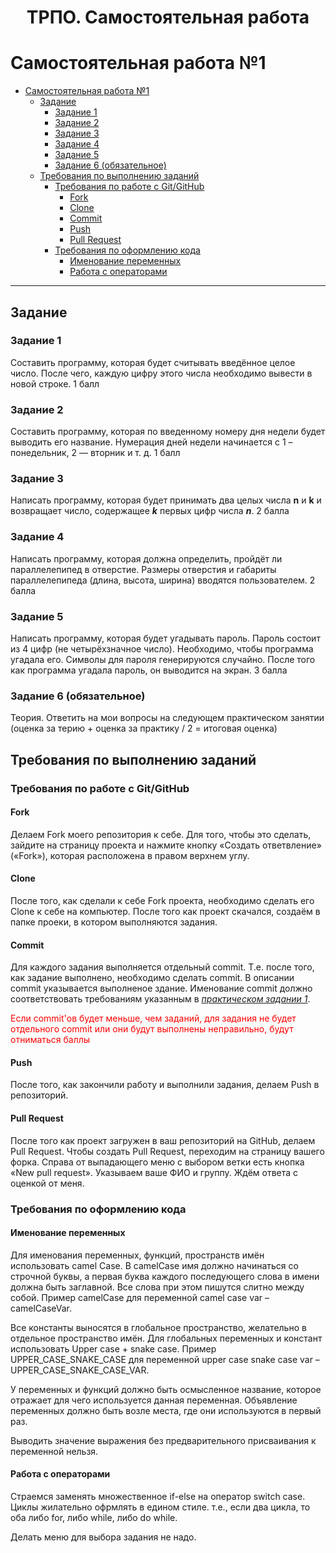 <h1 align = 'center' >ТРПО. Самостоятельная работа</h1>

# Самостоятельная работа №1

- [Самостоятельная работа №1](#самостоятельная-работа-1)
  - [Задание](#задание)
    - [Задание 1](#задание-1)
    - [Задание 2](#задание-2)
    - [Задание 3](#задание-3)
    - [Задание 4](#задание-4)
    - [Задание 5](#задание-5)
    - [Задание 6 (обязательное)](#задание-6-обязательное)
  - [Требования по выполнению заданий](#требования-по-выполнению-заданий)
    - [Требования по работе с Git/GitHub](#требования-по-работе-с-gitgithub)
      - [Fork](#fork)
      - [Clone](#clone)
      - [Commit](#commit)
      - [Push](#push)
      - [Pull Request](#pull-request)
    - [Требования по оформлению кода](#требования-по-оформлению-кода)
      - [Именование переменных](#именование-переменных)
      - [Работа с операторами](#работа-с-операторами)

---

## Задание 

### Задание 1

Составить программу, которая будет считывать введённое целое число. После чего, каждую цифру этого числа необходимо вывести в новой строке. 1 балл

### Задание 2

Составить программу, которая по введенному номеру дня недели будет выводить его название. Нумерация дней недели начинается с 1 – понедельник, 2 — вторник и т. д. 1 балл 

### Задание 3

Написать программу, которая будет принимать два целых числа **n** и **k** и возвращает число, содержащее ***k*** первых цифр числа ***n***. 2 балла 

### Задание 4

Написать программу, которая должна определить, пройдёт ли параллелепипед в отверстие. Размеры отверстия и габариты параллелепипеда (длина, высота, ширина) вводятся пользователем. 2 балла 

### Задание 5

Написать программу, которая будет угадывать пароль. Пароль состоит из 4 цифр (не четырёхзначное число). Необходимо, чтобы программа угадала его. Символы для пароля генерируются случайно. После того как программа угадала пароль, он выводится на экран. 3 балла

### Задание 6 (обязательное)

Теория. Ответить на мои вопросы на следующем практическом занятии (оценка за терию + оценка за практику / 2 = итоговая оценка)

## Требования по выполнению заданий

### Требования по работе с Git/GitHub

#### Fork

Делаем Fork моего репозитория к себе. Для того, чтобы это сделать, зайдите на страницу проекта и нажмите кнопку «Создать ответвление» («Fork»), которая расположена в правом верхнем углу.

#### Clone

После того, как сделали к себе Fork проекта, необходимо сделать его Clone к себе на компьютер. После того как проект скачался, создаём в папке проеки, в котором выполняются задания.

#### Commit

Для каждого задания выполняется отдельный commit. Т.е. после того, как задание выполнено, необходимо сделать commit. В описании commit указывается выполненое здание. Именование commit должно соответствовать требованиям указанным в *[практическом задании 1](https://github.com/Virotor/SDT/blob/main/Task-1.md#%D1%82%D1%80%D0%B5%D0%B1%D0%BE%D0%B2%D0%B0%D0%BD%D0%B8%D1%8F-%D0%BF%D0%BE-%D0%B8%D0%BC%D0%B5%D0%BD%D0%BE%D0%B2%D0%B0%D0%BD%D0%B8%D1%8E-commit)*.

<p style="color : red">Если commit'ов будет меньше, чем заданий, для задания не будет отдельного commit или они будут выполнены неправильно, будут отниматься баллы<p>

#### Push 

После того, как закончили работу и выполнили задания, делаем Push в репозиторий.

#### Pull Request

После того как проект загружен в ваш репозиторий на GitHub, делаем Pull Request. 
Чтобы создать Pull Request, переходим на страницу вашего форка. Справа от выпадающего меню с выбором ветки есть кнопка «New pull request».
Указываем ваше ФИО и группу. Ждём ответа с оценкой от меня. 

### Требования по оформлению кода

#### Именование переменных

Для именования переменных, функций, пространств имён использовать camel Case. В camelCase имя должно начинаться со строчной буквы, а первая буква каждого последующего слова в имени должна быть заглавной. Все слова при этом пишутся слитно между собой.
Пример camelCase для переменной camel case var – camelCaseVar.

Все константы выносятся в глобальное пространство, желательно в отдельное пространство имён. Для глобальных переменных и констант использовать Upper case + snake case. 
Пример UPPER_CASE_SNAKE_CASE для переменной upper case snake case var – UPPER_CASE_SNAKE_CASE_VAR.

У переменных и функций должно быть осмысленное название, которое отражает для чего используется данная переменная. Объявление переменных должно быть возле места, где они используются в первый раз.

Выводить значение выражения без предварительного присваивания к переменной нельзя.

#### Работа с операторами

Страемся заменять множественное if-else на оператор switch case. Циклы жилательно офрмлять в едином стиле. т.е., если два цикла, то оба либо for, либо while, либо do while.

Делать меню для выбора задания не надо.


